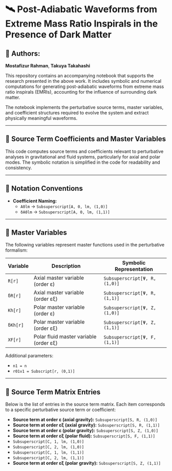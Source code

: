 # 🛰️ Post-Adiabatic Waveforms from Extreme Mass Ratio Inspirals in the Presence of Dark Matter

## 👥 Authors:
**Mostafizur Rahman**, **Takuya Takahashi**

This repository contains an accompanying notebook that supports the research presented in the above work. It includes symbolic and numerical computations for generating post-adiabatic waveforms from extreme mass ratio inspirals (EMRIs), accounting for the influence of surrounding dark matter.

The notebook implements the perturbative source terms, master variables, and coefficient structures required to evolve the system and extract physically meaningful waveforms.

---

## 📘 Source Term Coefficients and Master Variables

This code computes source terms and coefficients relevant to perturbative analyses in gravitational and fluid systems, particularly for axial and polar modes. The symbolic notation is simplified in the code for readability and consistency.

---

## 🔢 Notation Conventions

- **Coefficient Naming:**
  - `A0lm` → `Subsuperscript[A, 0, lm, (1,0)]`
  - `δA0lm` → `Subsuperscript[A, 0, lm, (1,1)]`

---

## 🧩 Master Variables

The following variables represent master functions used in the perturbative formalism:

| Variable     | Description                           | Symbolic Representation               |
|--------------|---------------------------------------|----------------------------------------|
| `R[r]`       | Axial master variable (order ε)       | `Subsuperscript[Ψ, R, (1,0)]`          |
| `δR[r]`      | Axial master variable (order εξ)      | `Subsuperscript[Ψ, R, (1,1)]`          |
| `Kh[r]`      | Polar master variable (order ε)       | `Subsuperscript[Ψ, Z, (1,0)]`          |
| `δKh[r]`     | Polar master variable (order εξ)      | `Subsuperscript[Ψ, Z, (1,1)]`          |
| `XF[r]`      | Polar fluid master variable (order εξ)| `Subsuperscript[Ψ, F, (1,1)]`          |

Additional parameters:

- `n1 = n`
- `r01v1 = Subscript[r, (0,1)]`

---

## 🧾 Source Term Matrix Entries

Below is the list of entries in the source term matrix. Each item corresponds to a specific perturbative source term or coefficient:

- **Source term at order ε (axial gravity):** `Subsuperscript[S, R, (1,0)]`
- **Source term at order εξ (axial gravity):** `Subsuperscript[S, R, (1,1)]`
- **Source term at order ε (polar gravity):** `Subsuperscript[S, Z, (1,0)]`
- **Source term at order εξ (polar fluid):** `Subsuperscript[S, F, (1,1)]`
- `Subsuperscript[C, 1, lm, (1,0)]`
- `Subsuperscript[C, 2, lm, (1,0)]`
- `Subsuperscript[C, 1, lm, (1,1)]`
- `Subsuperscript[C, 2, lm, (1,1)]`
- **Source term at order εξ (polar gravity):** `Subsuperscript[S, Z, (1,1)]`

